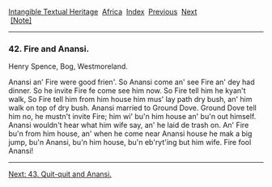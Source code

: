 [Intangible Textual Heritage](../../index)  [Africa](../index) 
[Index](index)  [Previous](jas041)  [Next](jas043)   
 [\[Note\]](jas042n)

------------------------------------------------------------------------

### 42. Fire and Anansi.

Henry Spence, Bog, Westmoreland.

Anansi an' Fire were good frien'. So Anansi come an' see Fire an' dey
had dinner. So he invite Fire fe come see him now. So Fire tell him he
kyan't walk, So Fire tell him from him house him mus' lay path dry bush,
an' him walk on top of dry bush. Anansi married to Ground Dove. Ground
Dove tell him no, he mustn't invite Fire; him wi' bu'n him house an'
bu'n out himself. Anansi wouldn't hear what him wife say, an' he laid de
trash on. An' Fire bu'n from him house, an' when he come near Anansi
house he mak a big jump, bu'n Anansi, bu'n him house, bu'n eb'ryt'ing
but him wife. Fire fool Anansi!

------------------------------------------------------------------------

[Next: 43. Quit-quit and Anansi.](jas043)

